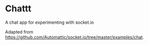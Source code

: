 # Chattt

A chat app for experimenting with socket.io

Adapted from <https://github.com/Automattic/socket.io/tree/master/examples/chat>.
